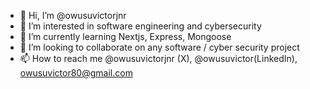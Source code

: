 - 👋 Hi, I’m @owusuvictorjnr
- 👀 I’m interested in software engineering and cybersecurity 
- 🌱 I’m currently learning Nextjs, Express, Mongoose
- 💞️ I’m looking to collaborate on any software / cyber security project
- 📫 How to reach me @owusuvictorjnr (X), @owusuvictor(LinkedIn), owusuvictor80@gmail.com

<!---
owusuvictorjnr/owusuvictorjnr is a ✨ special ✨ repository because its `README.md` (this file) appears on your GitHub profile.
You can click the Preview link to take a look at your changes.
--->
